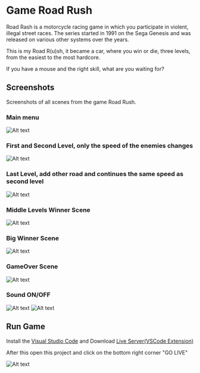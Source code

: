 # Game Road Rush

Road Rash is a motorcycle racing game in which you participate in violent, illegal street races. The series started in 1991 on the Sega Genesis and was released on various other systems over the years.

This is my Road R(u)sh, it became a car, where you win or die, three levels, from the easiest to the most hardcore.

If you have a mouse and the right skill, what are you waiting for?

## Screenshots
Screenshots of all scenes from the game Road Rush.

### Main menu
![Alt text](https://github.com/joaopfzousa/Road_rush/blob/master/screenshots/menu.png "Menu")

### First and Second Level, only the speed of the enemies changes
![Alt text](https://github.com/joaopfzousa/Road_rush/blob/master/screenshots/first_second_level.png "1/2 Scene")

### Last Level, add other road and continues the same speed as second level
![Alt text](https://github.com/joaopfzousa/Road_rush/blob/master/screenshots/lastLevel.png "3 Level")

### Middle Levels Winner Scene
![Alt text](https://github.com/joaopfzousa/Road_rush/blob/master/screenshots/win_first_second_level.png "Win Middle Levels")

### Big Winner Scene
![Alt text](https://github.com/joaopfzousa/Road_rush/blob/master/screenshots/winAllGame.png "A Big Winner")

### GameOver Scene
![Alt text](https://github.com/joaopfzousa/Road_rush/blob/master/screenshots/gameOver.png "GameOver")

### Sound ON/OFF
![Alt text](https://github.com/joaopfzousa/Road_rush/blob/master/screenshots/sound.png "Sound ON")
![Alt text](https://github.com/joaopfzousa/Road_rush/blob/master/screenshots/nosound.png "Sound OFF")


## Run Game

Install the [Visual Studio Code](https://code.visualstudio.com) and Download [Live Server(VSCode Extension)](https://marketplace.visualstudio.com/items?itemName=ritwickdey.LiveServer)

After this open this project and click on the bottom right corner "GO LIVE" 

![Alt text](https://github.com/joaopfzousa/Road_rush/blob/master/screenshots/goLive.png "GO LIVE")
